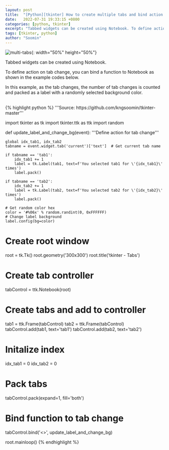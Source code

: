 ```yaml
---
layout: post
title:  "[Python][tkinter] How to create multiple tabs and bind action to tab change?"
date:   2022-07-31 19:33:15 +0800
categories: [python, tkinter]
excerpt: "Tabbed widgets can be created using Notebook. To define action on tab change, you can bind a function to Notebook as shown in the example codes below."
tags: [tkinter, python]
author: "Soomin"
---
```


![multi-tabs](https://user-images.githubusercontent.com/48472921/182024314-aad489d5-8635-4164-90f4-12617b703039.gif){: width="50%" height="50%"}

Tabbed widgets can be created using Notebook. 

To define action on tab change, you can bind a function to Notebook as shown in the example codes below. 

In this example, as the tab changes, the number of tab changes is counted and packed as a label with a randomly selected background color.

<br>
{% highlight python %}
'''Source: https://github.com/kngsoomin/tkinter-master'''

import tkinter as tk
import tkinter.ttk as ttk
import random


def update_label_and_change_bg(event):
    '''Define action for tab change'''
    
    global idx_tab1, idx_tab2
    tabname = event.widget.tab('current')['text']  # Get current tab name
    
    if tabname == 'tab1':
        idx_tab1 += 1
        label = tk.Label(tab1, text=f'You selected tab1 for \'{idx_tab1}\' times')
        label.pack()
                
    if tabname == 'tab2':
        idx_tab2 += 1
        label = tk.Label(tab2, text=f'You selected tab2 for \'{idx_tab2}\' times')
        label.pack()

    # Get random color hex 
    color = '#%06x' % random.randint(0, 0xFFFFFF)
    # Change label background
    label.config(bg=color)
       
       
# Create root window
root = tk.Tk()
root.geometry('300x300')
root.title('tkinter - Tabs')

# Create tab controller
tabControl = ttk.Notebook(root)

# Create tabs and add to controller
tab1 = ttk.Frame(tabControl)
tab2 = ttk.Frame(tabControl)
tabControl.add(tab1, text='tab1')
tabControl.add(tab2, text='tab2')

# Initalize index
idx_tab1 = 0
idx_tab2 = 0

# Pack tabs
tabControl.pack(expand=1, fill='both')

# Bind function to tab change
tabControl.bind('<<NotebookTabChanged>>', update_label_and_change_bg)

root.mainloop()
{% endhighlight %}